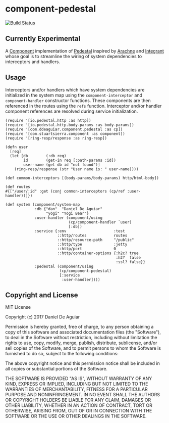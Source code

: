 # component-pedestal

[![Build Status](https://travis-ci.org/ddeaguiar/component-pedestal.svg?branch=master)](https://travis-ci.org/ddeaguiar/component-pedestal)

## Currently Experimental

A [Component](https://github.com/stuartsierra/component)
implementation of [Pedestal](https://github.com/pedestal/pedestal)
inspired by [Arachne](http://arachne-framework.org/) and
[Integrant](https://github.com/weavejester/integrant) whose
goal is to streamline the wiring of system dependencies to
interceptors and handlers.

## Usage

Interceptors and/or handlers which have system dependencies are
initialized in the system map using the `component-interceptor` and
`component-handler` constructor functions. These components are then
referenced in the routes using the `refs` function. Interceptor and/or
handler component references are resolved during service
initialization.

```
(require '[io.pedestal.http :as http])
(require '[io.pedestal.http.body-params :as body-params])
(require '[com.ddeaguiar.component.pedestal :as cp])
(require '[com.stuartsierra.component :as component])
(require '[ring-resp/response :as ring-resp])

(defn user
  [req]
  (let [db        (:db req)
        id        (get-in req [:path-params :id])
        user-name (get db id "not found")]
    (ring-resp/response (str "User name is: " user-name))))

(def common-interceptors [(body-params/body-params) http/html-body])

(def routes
#{["/user/:id" :get (conj common-interceptors (cp/ref :user-handler))]})

(def system (component/system-map
             :db {"dan"  "Daniel De Aguiar"
                  "yogi" "Yogi Bear"}
             :user-handler (component/using
                            (cp/component-handler `user)
                            [:db])
             :service {:env                     :test
                       ::http/routes            routes
                       ::http/resource-path     "/public"
                       ::http/type              :jetty
                       ::http/port              0
                       ::http/container-options {:h2c? true
                                                 :h2?  false
                                                 :ssl? false}}
             :pedestal (component/using
                        (cp/component-pedestal)
                        [:service
                         :user-handler])))
```

## Copyright and License

MIT License

Copyright (c) 2017 Daniel De Aguiar

Permission is hereby granted, free of charge, to any person obtaining a copy
of this software and associated documentation files (the "Software"), to deal
in the Software without restriction, including without limitation the rights
to use, copy, modify, merge, publish, distribute, sublicense, and/or sell
copies of the Software, and to permit persons to whom the Software is
furnished to do so, subject to the following conditions:

The above copyright notice and this permission notice shall be included in all
copies or substantial portions of the Software.

THE SOFTWARE IS PROVIDED "AS IS", WITHOUT WARRANTY OF ANY KIND, EXPRESS OR
IMPLIED, INCLUDING BUT NOT LIMITED TO THE WARRANTIES OF MERCHANTABILITY,
FITNESS FOR A PARTICULAR PURPOSE AND NONINFRINGEMENT. IN NO EVENT SHALL THE
AUTHORS OR COPYRIGHT HOLDERS BE LIABLE FOR ANY CLAIM, DAMAGES OR OTHER
LIABILITY, WHETHER IN AN ACTION OF CONTRACT, TORT OR OTHERWISE, ARISING FROM,
OUT OF OR IN CONNECTION WITH THE SOFTWARE OR THE USE OR OTHER DEALINGS IN THE
SOFTWARE.
